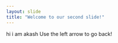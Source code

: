 ```yaml
---
layout: slide
title: "Welcome to our second slide!"
---
```

hi i am akash
Use the left arrow to go back!
